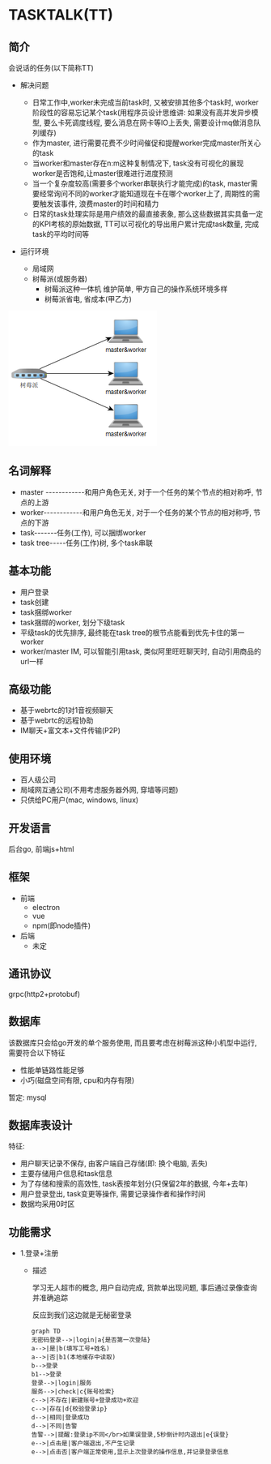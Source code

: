 # TASKTALK(TT)

## 简介

会说话的任务(以下简称TT)

* 解决问题

  * 日常工作中,worker未完成当前task时, 又被安排其他多个task时, worker阶段性的容易忘记某个task(用程序员设计思维讲: 如果没有高并发异步模型, 要么卡死调度线程, 要么消息在网卡等IO上丢失, 需要设计mq做消息队列缓存)
  * 作为master, 进行需要花费不少时间催促和提醒worker完成master所关心的task
  * 当worker和master存在n:m这种复制情况下, task没有可视化的展现worker是否饱和,让master很难进行进度预测
  * 当一个复杂度较高(需要多个worker串联执行才能完成)的task, master需要经常询问不同的worker才能知道现在卡在哪个worker上了, 周期性的需要触发该事件, 浪费master的时间和精力
  * 日常的task处理实际是用户绩效的最直接表象, 那么这些数据其实具备一定的KPI考核的原始数据, TT可以可视化的导出用户累计完成task数量, 完成task的平均时间等
* 运行环境
  * 局域网
  * 树莓派(或服务器)  
    * 树莓派这种一体机  维护简单, 甲方自己的操作系统环境多样
    * 树莓派省电, 省成本(甲乙方)
  

![image-20191116160831729](img\image-20191116160831729.png)

## 名词解释

* master ------------和用户角色无关, 对于一个任务的某个节点的相对称呼, 节点的上游
* worker------------和用户角色无关, 对于一个任务的某个节点的相对称呼, 节点的下游
* task-------任务(工作), 可以捆绑worker
* task tree-----任务(工作)树, 多个task串联



## 基本功能

* 用户登录
* task创建
* task捆绑worker
* task捆绑的worker, 划分下级task
* 平级task的优先排序, 最终能在task tree的根节点能看到优先卡住的第一worker
* worker/master IM, 可以智能引用task, 类似阿里旺旺聊天时, 自动引用商品的url一样



## 高级功能

* 基于webrtc的1对1音视频聊天
* 基于webrtc的远程协助
* IM聊天+富文本+文件传输(P2P)



##  使用环境

* 百人级公司
* 局域网互通公司(不用考虑服务器外网, 穿墙等问题)
* 只供给PC用户(mac, windows, linux)



## 开发语言

后台go, 前端js+html



## 框架

* 前端
  * electron
  * vue
  * npm(即node插件)
* 后端
  * 未定

## 通讯协议

grpc(http2+protobuf)



## 数据库

该数据库只会给go开发的单个服务使用, 而且要考虑在树莓派这种小机型中运行, 需要符合以下特征

* 性能单链路性能足够
* 小巧(磁盘空间有限, cpu和内存有限)

暂定: mysql



## 数据库表设计

特征:

* 用户聊天记录不保存, 由客户端自己存储(即: 换个电脑, 丢失)
* 主要存储用户信息和task信息
* 为了存储和搜索的高效性, task表按年划分(只保留2年的数据, 今年+去年)
* 用户登录登出, task变更等操作, 需要记录操作者和操作时间
* 数据均采用0时区



## 功能需求

* 1.登录+注册

  * 描述

    学习无人超市的概念, 用户自动完成, 货款单出现问题, 事后通过录像查询并准确追踪

    反应到我们这边就是无秘密登录

   ```mermaid
      graph TD
      无密码登录-->|login|a{是否第一次登陆}
      a-->|是|b(填写工号+姓名)
      a-->|否|b1(本地缓存中读取)
      b-->登录
      b1-->登录
      登录-->|login|服务
      服务-->|check|c{账号检索}
      c-->|不存在|新建账号+登录成功+欢迎
      c-->|存在|d{校验登录ip}
      d-->|相同|登录成功
      d-->|不同|告警
      告警-->|提醒:登录ip不同</br>如果误登录,5秒倒计时内退出|e{误登}
      e-->|点击是|客户端退出,不产生记录
      e-->|点击否|客户端正常使用,显示上次登录的操作信息,并记录登录信息
   ```